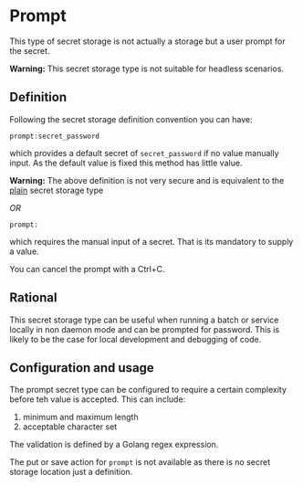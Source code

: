 # Prompt

This type of secret storage is not actually a storage but a user prompt for the 
secret.

**Warning:** This secret storage type is not suitable for headless scenarios.

## Definition

Following the secret storage definition convention you can have:


```
prompt:secret_password
```

which provides a default secret of ``secret_password`` if no value manually
input. As the default value is fixed this method has little value.

**Warning:** The above definition is not very secure and is equivalent to the
[plain](../plain/README.md) secret storage type

_OR_


```
prompt:
```

which requires the manual input of a secret. That is its mandatory to supply a value.

You can cancel the prompt with a Ctrl+C.

## Rational

This secret storage type can be useful when running a batch or service locally in
non daemon mode and can be prompted for password.  This is likely to be the case
for local development and debugging of code.

## Configuration and usage

The prompt secret type can be configured to require a certain complexity before
teh value is accepted.  This can include:

1. minimum and maximum length
2. acceptable character set

The validation is defined by a Golang regex expression.

The put or save action for ``prompt`` is not available as there is no
secret storage location just a definition.
